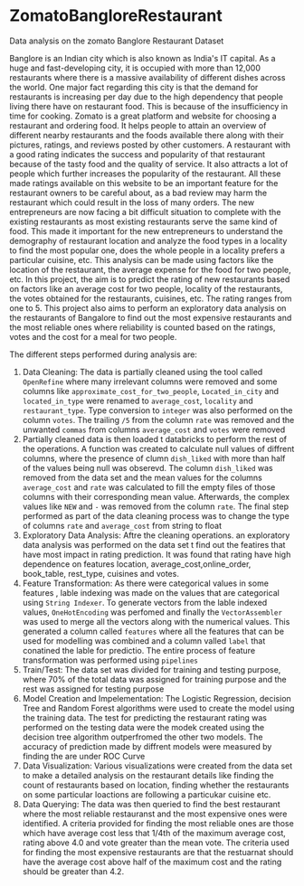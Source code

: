 # ZomatoBangloreRestaurant
Data analysis on the zomato Banglore Restaurant Dataset

Banglore is an Indian city which is also known as India's IT capital. As a huge and fast-developing city, it is occupied with more than 12,000 restaurants where there is a massive availability of different dishes across the world. One major fact regarding this city is that the demand for restaurants is increasing per day due to the high dependency that people living there have on restaurant food. This is because of the insufficiency in time for cooking. Zomato is a great platform and website for choosing a restaurant and ordering food. It helps people to attain an overview of different nearby restaurants and the foods available there along with their pictures, ratings, and reviews posted by other customers. A restaurant with a good rating indicates the success and popularity of that restaurant because of the tasty food and the quality of service. It also attracts a lot of people which further increases the popularity of the restaurant. All these made ratings available on this website to be an important feature for the restaurant owners to be careful about, as a bad review may harm the restaurant which could result in the loss of many orders. The new entrepreneurs are now facing a bit difficult situation to complete with the existing restaurants as most existing restaurants serve the same kind of food. This made it important for the new entrepreneurs to understand the demography of restaurant location and analyze the food types in a locality to find the most popular one, does the whole people in a locality prefers a particular cuisine, etc. This analysis can be made using factors like the location of the restaurant, the average expense for the food for two people, etc. In this project, the aim is to predict the rating of new restaurants based on factors like an average cost for two people, locality of the restaurants, the votes obtained for the restaurants, cuisines, etc. The rating ranges from one to 5. This project also aims to perform an exploratory data analysis on the restaurants of Bangalore to find out the most expensive restaurants and the most reliable ones where reliability is counted based on the ratings, votes and the cost for a meal for two people. 

The different steps performed during analysis are:
1) Data Cleaning: The data is partially cleaned using the tool called `OpenRefine` where many irrelevant columns were removed and some columns like `approximate_cost_for_two_people`, `Located_in_city` and `located_in_type` were renamed to `average_cost`, `locality` and `restaurant_type`. Type conversion to `integer` was also performed on the column `votes`. The trailing `/5` from the column `rate` was removed and the unwanted `commas` from columns `average_cost` and `votes` were removed
2) Partially cleaned data is then loaded t databricks to perform the rest of the operations. A function was created to calculate null values of diffrent columns, where the presence of clumn `dish_liked` with more than half of the values being null was obserevd. The column `dish_liked` was removed from the data set and the mean values for the columns `average_cost` and `rate` was calculated to fill the empty files of those columns with their corresponding mean value. Afterwards, the complex values like `NEW` and `-` was removed from the column `rate`. The final step performed as part of the data cleaning process was to change the type of columns `rate` and `average_cost` from string to float
3) Exploratory Data Analysis: Aftre the cleaning operations. an exploratory data analysis was performed on the data set t find out the featires that have most impact in rating prediction. It was found that rating have high dependence on features location, average_cost,online_order, book_table, rest_type, cuisines and votes.
4) Feature Transformation: As there were categorical values in some features , lable indexing was made on the values that are categorical using `String Indexer`. To generate vectors from the lable indexed values, `OneHotEncoding` was perfomed and finally the `VectorAssembler` was used to merge all the vectors along with the numerical values. This generated a column called `features` where all the features that can be used for modelling was combined and a column valled `label` that conatined the lable for predictio. The entire process of feature transformation was performed using `pipelines`
5) Train/Test: The data set was divided for training and testing purpose, where 70% of the total data was assigned for training purpose and the rest was assigned for testing purpose
6) Model Creation and Impelementation: The Logistic Regression, decision Tree and Random Forest algorithms were used to create the model using the training data. The test for predicting the restaurant rating was performed on the testing data were the modek created using the decision tree algorithm outperfromed the other two models. The accuracy of prediction made by diffrent models were measured by finding the are under ROC Curve
7) Data Visualization: Various visualizations were created from the data set to make a detailed analysis on the restaurant details like finding the count of restaurants based on location, finding whether the restaurants on some particular loactions are following a particukar cuisine etc.
8) Data Querying: The data was then queried to find the best restaurant where the most reliable restauranst and the most expensive ones were identified. A criteria provided for finding the most reliable ones are those which have average cost less that 1/4th of the maximum average cost, rating above 4.0 and vote greater than the mean vote. The criteria used for finding the most expensive restaurants are that the restuarnat should have the average cost above half of the maximum cost and the rating should be greater than 4.2.
